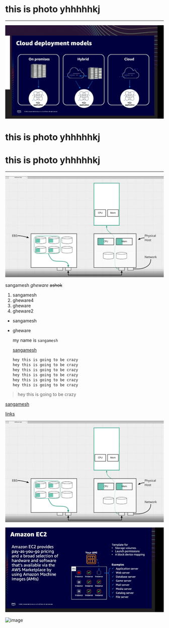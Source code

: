
# this is photo  yhhhhhkj

---

![preview](/photos/Screenshot%202023-11-17%20174311.png)

# this is photo  yhhhhhkj  
# this is photo  yhhhhhkj  

---

![preview](/photos/Screenshot%202023-11-20%20102033.png)


 sangamesh  _gheware_ ~~ashok~~

 1. sangamesh
 4. gheware4
 2. gheware
 3. gheware2
   
- sangamesh
- gheware
  
  my name is `sangamesh`

  [sangamesh](cs)


  ```
  hey this is going to be crazy
  hey this is going to be crazy
  hey this is going to be crazy
  hey this is going to be crazy
  hey this is going to be crazy
  hey this is going to be crazy
  ```

> hey this is going to be crazy

[sangamesh](cs)

[links](#this-is-photo-yhhhhhkj)





[cs]: https://github.com/sangamesh001 "this is githublink"


![preview](/photos/Screenshot%202023-11-20%20102033.png)

![preview](/photos/Screenshot%202023-11-20%20102530.png)

![image](/photos/Screenshot%202023-11-20%20101715.png)
